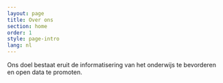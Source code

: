 ```yaml
---
layout: page
title: Over ons
section: home
order: 1
style: page-intro
lang: nl
---
```


Ons doel bestaat eruit de informatisering van het onderwijs te bevorderen en open data te promoten.
